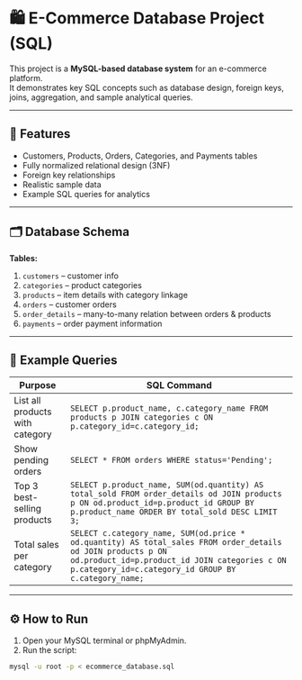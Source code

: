 # 🛍️ E-Commerce Database Project (SQL)

This project is a **MySQL-based database system** for an e-commerce platform.  
It demonstrates key SQL concepts such as database design, foreign keys, joins, aggregation, and sample analytical queries.

---

## 📘 Features
- Customers, Products, Orders, Categories, and Payments tables  
- Fully normalized relational design (3NF)
- Foreign key relationships
- Realistic sample data
- Example SQL queries for analytics

---

## 🗂️ Database Schema

**Tables:**
1. `customers` – customer info  
2. `categories` – product categories  
3. `products` – item details with category linkage  
4. `orders` – customer orders  
5. `order_details` – many-to-many relation between orders & products  
6. `payments` – order payment information

---

## 🧠 Example Queries

| Purpose | SQL Command |
|----------|--------------|
| List all products with category | `SELECT p.product_name, c.category_name FROM products p JOIN categories c ON p.category_id=c.category_id;` |
| Show pending orders | `SELECT * FROM orders WHERE status='Pending';` |
| Top 3 best-selling products | `SELECT p.product_name, SUM(od.quantity) AS total_sold FROM order_details od JOIN products p ON od.product_id=p.product_id GROUP BY p.product_name ORDER BY total_sold DESC LIMIT 3;` |
| Total sales per category | `SELECT c.category_name, SUM(od.price * od.quantity) AS total_sales FROM order_details od JOIN products p ON od.product_id=p.product_id JOIN categories c ON p.category_id=c.category_id GROUP BY c.category_name;` |

---

## ⚙️ How to Run

1. Open your MySQL terminal or phpMyAdmin.
2. Run the script:

```bash
mysql -u root -p < ecommerce_database.sql
